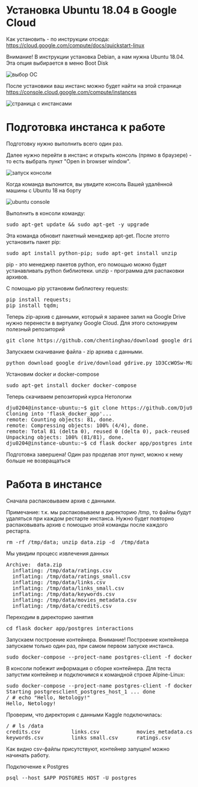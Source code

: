 # Установка Ubuntu 18.04 в Google Cloud

Как установить - по инструкции отсюда: https://cloud.google.com/compute/docs/quickstart-linux

Внимание! В инструкции установка Debian, а нам нужна Ubuntu 18.04. Эта опция выбирается в меню Boot Disk

![выбор ОС](https://habrastorage.org/webt/vl/dt/3m/vldt3mgct8jq3n6n9oa3pmyug_a.png "boot disk")

После установики ваш инстанс можно будет найти на этой странице https://console.cloud.google.com/compute/instances

![страница с инстансами](https://habrastorage.org/webt/cb/fx/qz/cbfxqzxqcdo0atxs9eg_c-t3jby.png "Google cloud instances")

# Подготовка инстанса к работе

Подготовку нужно выполнить всего один раз.

Далее нужно перейти в инстанс и открыть консоль (прямо в браузере) - то есть выбрать пункт "Open in browser window".

![запуск консоли](https://habrastorage.org/webt/sl/up/h1/sluph1qjdyzjdct31mmsfr0lwbo.png "Instance console")

Когда команда выпонится, вы увидите консоль Вашей удалённой машины с Ubuntu 18 на борту

![ubuntu console](https://habrastorage.org/webt/n5/s1/ll/n5s1llvkezhubqqsv3ulmk_8du0.png "Консоль Ubuntu")

Выполнить в консоли команду:

<pre>
sudo apt-get update && sudo apt-get -y upgrade
</pre>

Эта команда обновит пакетный менеджер apt-get. После этотго установить пакет pip:

<pre>
sudo apt install python-pip; sudo apt-get install unzip
</pre>

pip - это менеджер пакетов python, его помощью можно будет устанавливать python библиотеки. unzip - программа для распаковки архивов.

С помощью pip установим библиотеку requests:
<pre>
pip install requests;
pip install tqdm;
</pre>

Теперь zip-архив с данными, который я заранее залил на Google Drive нужно перенести в виртуалку Google Cloud. Для этого  склонируем полезный репозиторий

<pre>
git clone https://github.com/chentinghao/download_google_drive.git
</pre>

Запускаем скачивание файла - zip архива с данными.
<pre>
python download_google_drive/download_gdrive.py 1D3CcWOSw-MUx6YvJ_4dqOLHZAh-6uTxK data.zip
</pre>

Установим docker и docker-compose

<pre>
sudo apt-get install docker docker-compose
</pre>

Теперь скачиваем репозиторий курса Нетологии

<pre>
dju0204@instance-ubuntu:~$ git clone https://github.com/Dju999/flask_docker_app.git
Cloning into 'flask_docker_app'...
remote: Counting objects: 81, done.
remote: Compressing objects: 100% (4/4), done.
remote: Total 81 (delta 0), reused 0 (delta 0), pack-reused 77
Unpacking objects: 100% (81/81), done.
dju0204@instance-ubuntu:~$ cd flask_docker_app/postgres_interactions
</pre>

Подготовка завершена! Один раз проделав этот пункт, можно к нему больше не возвращаться

# Работа в инстансе

Сначала распаковываем архив с данными.

Примечание: т.к. мы распаковываем в директорию /tmp, то файлы будут удаляться при каждом рестарте инстанса. Нужно будет повторно распаковывать архив с помощью этой команды после каждого рестарта.

<pre>
rm -rf /tmp/data; unzip data.zip -d  /tmp/data
</pre>

Мы увидим процесс извлечения данных

<pre>
Archive:  data.zip
  inflating: /tmp/data/ratings.csv   
  inflating: /tmp/data/ratings_small.csv  
  inflating: /tmp/data/links.csv     
  inflating: /tmp/data/links_small.csv  
  inflating: /tmp/data/keywords.csv  
  inflating: /tmp/data/movies_metadata.csv  
  inflating: /tmp/data/credits.csv  
</pre>

Переходим в директорию занятия
<pre>
cd flask_docker_app/postgres_interactions
</pre>

Запускаем построение контейнера. Внимание! Построение контейнера запускаем только один раз, при самом первом запуске инстанса.

<pre>
sudo docker-compose --project-name postgres-client -f docker-compose.yml up --build -d
</pre>

В консоли побежит информация о сборке контейнера. Для теста запустим контейнер и подключимся к командной строке Alpine-Linux:
<pre>
sudo docker-compose --project-name postgres-client -f docker-compose.yml run --rm postgres-client
Starting postgresclient_postgres_host_1 ... done
/ # echo "Hello, Netology!"
Hello, Netology!
</pre>

Проверим, что директория с данными Kaggle подключилась:
<pre>
/ # ls /data
credits.csv          links.csv            movies_metadata.csv  ratings_small.csv
keywords.csv         links_small.csv      ratings.csv
</pre>

Как видно csv-файлы присутствуют, контейнер запущен! можно начинать работу.

Подключение к Postgres
<pre>
psql --host $APP_POSTGRES_HOST -U postgres
</pre>
